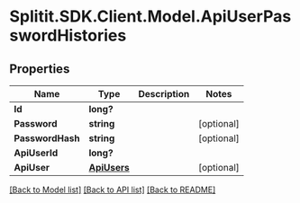 # Splitit.SDK.Client.Model.ApiUserPasswordHistories
## Properties

Name | Type | Description | Notes
------------ | ------------- | ------------- | -------------
**Id** | **long?** |  | 
**Password** | **string** |  | [optional] 
**PasswordHash** | **string** |  | [optional] 
**ApiUserId** | **long?** |  | 
**ApiUser** | [**ApiUsers**](ApiUsers.md) |  | [optional] 

[[Back to Model list]](../README.md#documentation-for-models) [[Back to API list]](../README.md#documentation-for-api-endpoints) [[Back to README]](../README.md)

